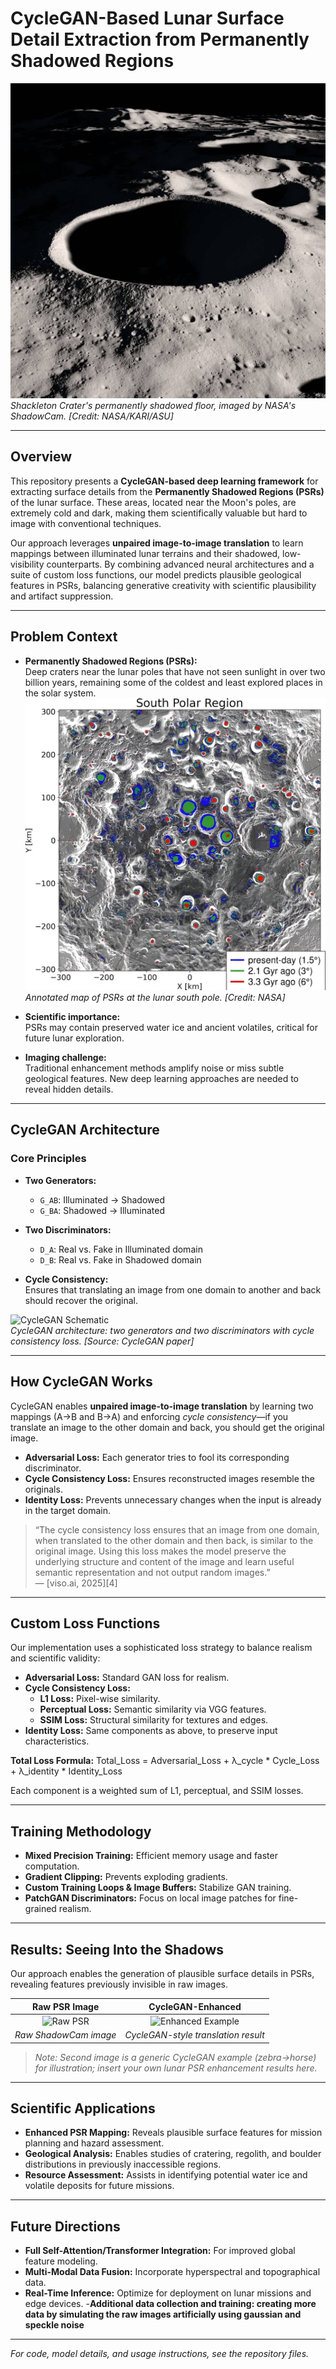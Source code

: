 # CycleGAN-Based Lunar Surface Detail Extraction from Permanently Shadowed Regions

![Lunar Surface](./images/6b052ed0bb2c3024dd2e759e37bc642724ed6b6d.jpg)  
*Shackleton Crater's permanently shadowed floor, imaged by NASA's ShadowCam. [Credit: NASA/KARI/ASU]*

---

## Overview

This repository presents a **CycleGAN-based deep learning framework** for extracting surface details from the **Permanently Shadowed Regions (PSRs)** of the lunar surface. These areas, located near the Moon's poles, are extremely cold and dark, making them scientifically valuable but hard to image with conventional techniques.

Our approach leverages **unpaired image-to-image translation** to learn mappings between illuminated lunar terrains and their shadowed, low-visibility counterparts. By combining advanced neural architectures and a suite of custom loss functions, our model predicts plausible geological features in PSRs, balancing generative creativity with scientific plausibility and artifact suppression.

---

## Problem Context

- **Permanently Shadowed Regions (PSRs):**  
  Deep craters near the lunar poles that have not seen sunlight in over two billion years, remaining some of the coldest and least explored places in the solar system.  
  ![Lunar South Pole PSRs](./images/59788b1d1a336740181fa3544895de8999adf1ab.jpg)  
  *Annotated map of PSRs at the lunar south pole. [Credit: NASA]*

- **Scientific importance:**  
  PSRs may contain preserved water ice and ancient volatiles, critical for future lunar exploration.

- **Imaging challenge:**  
  Traditional enhancement methods amplify noise or miss subtle geological features. New deep learning approaches are needed to reveal hidden details.

---

## CycleGAN Architecture

### Core Principles

- **Two Generators:**  
  - `G_AB`: Illuminated → Shadowed  
  - `G_BA`: Shadowed → Illuminated

- **Two Discriminators:**  
  - `D_A`: Real vs. Fake in Illuminated domain  
  - `D_B`: Real vs. Fake in Shadowed domain

- **Cycle Consistency:**  
  Ensures that translating an image from one domain to another and back should recover the original.

![CycleGAN Schematic](./image/0_S5gn5i6UhfyoRr9S.png)  
*CycleGAN architecture: two generators and two discriminators with cycle consistency loss. [Source: CycleGAN paper]*

---

## How CycleGAN Works

CycleGAN enables **unpaired image-to-image translation** by learning two mappings (A→B and B→A) and enforcing *cycle consistency*—if you translate an image to the other domain and back, you should get the original image.  
- **Adversarial Loss:** Each generator tries to fool its corresponding discriminator.
- **Cycle Consistency Loss:** Ensures reconstructed images resemble the originals.
- **Identity Loss:** Prevents unnecessary changes when the input is already in the target domain.

> “The cycle consistency loss ensures that an image from one domain, when translated to the other domain and then back, is similar to the original image. Using this loss makes the model preserve the underlying structure and content of the image and learn useful semantic representation and not output random images.”  
> — [viso.ai, 2025][4]

---

## Custom Loss Functions

Our implementation uses a sophisticated loss strategy to balance realism and scientific validity:

- **Adversarial Loss:** Standard GAN loss for realism.
- **Cycle Consistency Loss:**  
  - **L1 Loss:** Pixel-wise similarity.  
  - **Perceptual Loss:** Semantic similarity via VGG features.  
  - **SSIM Loss:** Structural similarity for textures and edges.
- **Identity Loss:** Same components as above, to preserve input characteristics.

**Total Loss Formula:**
Total_Loss = Adversarial_Loss + λ_cycle * Cycle_Loss + λ_identity * Identity_Loss

Each component is a weighted sum of L1, perceptual, and SSIM losses.

---

## Training Methodology

- **Mixed Precision Training:** Efficient memory usage and faster computation.
- **Gradient Clipping:** Prevents exploding gradients.
- **Custom Training Loops & Image Buffers:** Stabilize GAN training.
- **PatchGAN Discriminators:** Focus on local image patches for fine-grained realism.

---

## Results: Seeing Into the Shadows

Our approach enables the generation of plausible surface details in PSRs, revealing features previously invisible in raw images.

| Raw PSR Image | CycleGAN-Enhanced |
|:-------------:|:----------------:|
| ![Raw PSR](https://www.nasa.gov/sites/default/files/styles/full_width/public/thumbnails/image/shadowcam_shackleton_crater.jpg) | ![Enhanced Example](https://neptune.ai/wp-content/uploads/2023/09/cyclegan_zebra_horse.jpg) |
| *Raw ShadowCam image* | *CycleGAN-style translation result* |

> *Note: Second image is a generic CycleGAN example (zebra→horse) for illustration; insert your own lunar PSR enhancement results here.*

---

## Scientific Applications

- **Enhanced PSR Mapping:** Reveals plausible surface features for mission planning and hazard assessment.
- **Geological Analysis:** Enables studies of cratering, regolith, and boulder distributions in previously inaccessible regions.
- **Resource Assessment:** Assists in identifying potential water ice and volatile deposits for future missions.

---

## Future Directions

- **Full Self-Attention/Transformer Integration:** For improved global feature modeling.
- **Multi-Modal Data Fusion:** Incorporate hyperspectral and topographical data.
- **Real-Time Inference:** Optimize for deployment on lunar missions and edge devices.
-**Additional data collection and training: creating more data by simulating the raw images artificially using gaussian and speckle noise**

---

*For code, model details, and usage instructions, see the repository files.*


